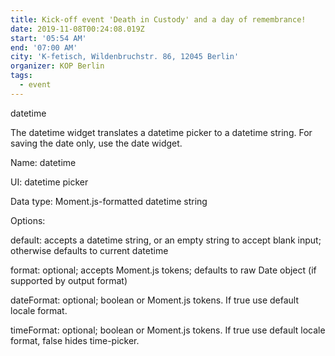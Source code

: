 ```yaml
---
title: Kick-off event 'Death in Custody' and a day of remembrance!
date: 2019-11-08T00:24:08.019Z
start: '05:54 AM'
end: '07:00 AM'
city: 'K-fetisch, Wildenbruchstr. 86, 12045 Berlin'
organizer: KOP Berlin
tags:
  - event
---
```

datetime

The datetime widget translates a datetime picker to a datetime string. For saving the date only, use the date widget.



Name: datetime

UI: datetime picker

Data type: Moment.js-formatted datetime string

Options:



default: accepts a datetime string, or an empty string to accept blank input; otherwise defaults to current datetime

format: optional; accepts Moment.js tokens; defaults to raw Date object (if supported by output format)

dateFormat: optional; boolean or Moment.js tokens. If true use default locale format.

timeFormat: optional; boolean or Moment.js tokens. If true use default locale format, false hides time-picker.

